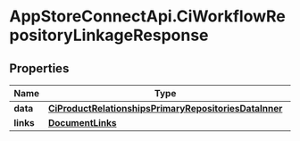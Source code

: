 # AppStoreConnectApi.CiWorkflowRepositoryLinkageResponse

## Properties

Name | Type | Description | Notes
------------ | ------------- | ------------- | -------------
**data** | [**CiProductRelationshipsPrimaryRepositoriesDataInner**](CiProductRelationshipsPrimaryRepositoriesDataInner.md) |  | 
**links** | [**DocumentLinks**](DocumentLinks.md) |  | 


